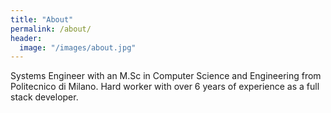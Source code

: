 ```yaml
---
title: "About"
permalink: /about/
header:
  image: "/images/about.jpg"
---
```


Systems Engineer with an M.Sc in Computer Science and Engineering from Politecnico di Milano. 
Hard worker with over 6 years of experience as a full stack developer.
